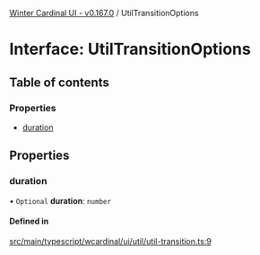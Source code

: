 [Winter Cardinal UI - v0.167.0](../index.md) / UtilTransitionOptions

# Interface: UtilTransitionOptions

## Table of contents

### Properties

- [duration](UtilTransitionOptions.md#duration)

## Properties

### duration

• `Optional` **duration**: `number`

#### Defined in

[src/main/typescript/wcardinal/ui/util/util-transition.ts:9](https://github.com/winter-cardinal/winter-cardinal-ui/blob/v0.167.0/src/main/typescript/wcardinal/ui/util/util-transition.ts#L9)
